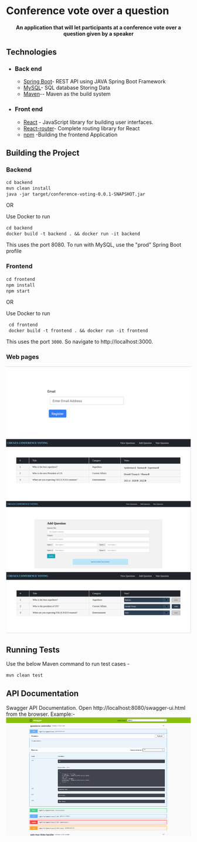 # Conference vote over a question 

<h4 align="center">An application that will let participants at a conference vote over a question given by a speaker</h4>

## Technologies

- ### Back end

  - [Spring Boot](https://spring.io/projects/spring-boot/)- REST API using JAVA Spring Boot Framework
  - [MySQL](http://mysql.com/)- SQL database Storing Data
  - [Maven](http://maven.apache.org/)-- Maven as the build system


- ### Front end

  - [React](https://reactjs.org/) - JavaScript library for building user interfaces.
  - [React-router](https://github.com/ReactTraining/react-router)- Complete routing library for React
  - [npm](https://www.npmjs.com/) -Building the frontend Application 
 

 ## Building the Project

 ### Backend

 ```
 cd backend
 mvn clean install
 java -jar target/conference-voting-0.0.1-SNAPSHOT.jar
 ```
 OR

 Use Docker to run
 ```
 cd backend
 docker build -t backend . && docker run -it backend
 ```

 This uses the port 8080.
 To run with MySQL, use the "prod" Spring Boot profile

 ### Frontend

```
cd frontend
npm install
npm start
```

OR

Use Docker to run
```
 cd frontend
 docker build -t frontend . && docker run -it frontend
```
This uses the port `3000`. So navigate to http://localhost:3000.

### Web pages
<img src="results/Register.png" alt="Register">
<img src="results/listQuestion.png" alt="List Questions">
<img src="results/AddQuestion.png" alt="Add Question">
<img src="results/VoteQuestion.png" alt="Vote Question">

## Running Tests

Use the below Maven command to run test cases -

```bash
mvn clean test
```

## API Documentation

Swagger API Documentation. Open http://localhost:8080/swagger-ui.html from the browser.
Example:-
<img src="results/APIDoc.png" alt="API DOc">
